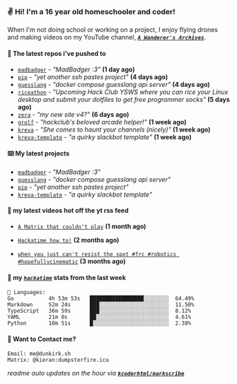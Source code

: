 ### ✌️ Hi! I'm a 16 year old homeschooler and coder!

When I'm not doing school or working on a project, I enjoy flying drones and making videos on my YouTube channel, [**_`A Wanderer's Archives`_**](https://youtube.com/@wanderer.archives).

#### 👷 The latest repos i've pushed to

- [`madbadger`](https://github.com/kcoderhtml/madbadger) - _"MadBadger :3"_ **(1 day ago)**
- [`pip`](https://github.com/kcoderhtml/pip) - _"yet another ssh pastes project"_ **(4 days ago)**
- [`guesslang`](https://github.com/kcoderhtml/guesslang) - _"docker compose guesslang api server"_ **(4 days ago)**
- [`riceathon`](https://github.com/hackclub/riceathon) - _"Upcoming Hack Club YSWS where you can rice your Linux desktop and submit your dotfiles to get free programmer socks"_ **(5 days ago)**
- [`zera`](https://github.com/kcoderhtml/zera) - _"my new site v4?"_ **(6 days ago)**
- [`grolf`](https://github.com/kcoderhtml/grolf) - _"hackclub's beloved arcade helper!"_ **(1 week ago)**
- [`kreva`](https://github.com/kcoderhtml/kreva) - _"She comes to haunt your channels (nicely)"_ **(1 week ago)**
- [`kreva-template`](https://github.com/kcoderhtml/kreva-template) - _"a quirky slackbot template"_ **(1 week ago)**

#### ⌨️ My latest projects

- [`madbadger`](https://github.com/kcoderhtml/madbadger) - _"MadBadger :3"_
- [`guesslang`](https://github.com/kcoderhtml/guesslang) - _"docker compose guesslang api server"_
- [`pip`](https://github.com/kcoderhtml/pip) - _"yet another ssh pastes project"_
- [`kreva-template`](https://github.com/kcoderhtml/kreva-template) - _"a quirky slackbot template"_

#### 🍿 my latest videos hot off the yt rss feed

- [`A Matrix that couldn't play`](https://www.youtube.com/watch?v=NodwjZF7uZw) **(1 month ago)**

- [`Hackatime how to!`](https://www.youtube.com/watch?v=eKoD9yyr1To) **(2 months ago)**

- [`when you just can't resist the spot #frc #robotics #hopefullycinematic`](https://www.youtube.com/watch?v=Y7SZ_TDleGM) **(3 months ago)**



#### 📡 my [_`hackatime`_](https://waka.hackclub.com) stats from the last week

```text
💾 Languages:
Go           4h 53m 53s   █████████████████░░░░░░░░  64.49%
Markdown     52m 24s      ███░░░░░░░░░░░░░░░░░░░░░░  11.50%
TypeScript   36m 59s      ███░░░░░░░░░░░░░░░░░░░░░░  8.12%
YAML         21m 0s       ██░░░░░░░░░░░░░░░░░░░░░░░  4.61%
Python       10m 51s      █░░░░░░░░░░░░░░░░░░░░░░░░  2.38%
```

#### 📮 Want to Contact me?

```text
Email: me@dunkirk.sh
Matrix: @kieran:dumpsterfire.icu
```

_readme auto updates on the hour via [**`kcoderhtml/markscribe`**](https://github.com/kcoderhtml/markscribe)_
